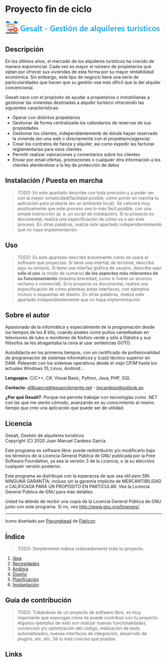 # Proyecto fin de ciclo

![Banner](doc/img/banner.png)

## Descripción

En los últimos años, el mercado de los alquileres turísticos ha crecido de manera exponencial. Cada vez es mayor el número de propietarios que optan por ofrecer sus viviendas de esta forma por su mayor rentabilidad económica. Sin embargo, este tipo de negocio tiene una serie de particularidades que hacen que su gestión sea más difícil que la del alquiler convencional.

Gesalt nace con el propósito de ayudar a propietarios o inmobiliarias a gestionar las viviendas destinadas a alquiler turístico ofreciendo las siguientes características:

* Operar con distintos propietarios
* Gestionar de forma centralizada los calendarios de reservas de sus propiedades
* Gestionar los clientes, independientemente de dónde hayan reservado la vivienda (en una web o directamente con el propietario/agencia)
* Crear los contratos de fianza y alquiler, asi como expedir las facturas reglamentarias para esos clientes
* Permitir realizar valoraciones y comentarios sobre los clientes
* Enviar por email ofertas, promociones o cualquier otra información a los clientes ateniéndose a la ley de protección de datos

## Instalación / Puesta en marcha

> *TODO*: En este apartado describe con toda precisión y a poder ser con la mayor simplicidad/facilidad posible, cómo poner en marcha tu aplicación para probarla (en un ambiente local). Se valorará muy positivamente que este proceso sea lo más fácil posible, con una simple instrucción (p. e. un script de instalación).
> Si tu proyecto es documental, realiza una especificación de cómo va a ser este proceso. En otras palabras, realiza este apartado independientemente que no haya implementación.

## Uso

> *TODO*: Es este apartado describe brevemente cómo se usará el software que proyectas. Si tiene una interfaz de terminal, describe aquí su sintaxis. Si tiene una interfaz gráfica de usuario, describe aquí **sólo el uso** (a modo de sumario) **de los aspectos más relevantes de su funcionamiento** (máxima brevedad, como si fuese un anuncio reclamo o comercial).
> Si tu proyecto es documental, realiza una especificación de cómo planteas estas interfaces, con ejemplos incluso o esquemas de diseño. En otras palabras, realiza este apartado independientemente que no haya implementación.

## Sobre el autor

Apasionado de la informática y especialmente de la programación desde los tiempos de los 8 bits, cuando píxeles como puños centelleaban en televisores de tubo o monitores de fósforo verde y sólo a Dijkstra y sus filósofos se les atragantaba la cena al usar sentencias GOTO.

Autodidacta en los primeros tiempos, con un certificado de profesionalidad de programación de sistemas informáticos y (casi) técnico superior en DAM. Peleando con los sistemas operativos desde el viejo CP/M hasta los actuales Windows 10, Linux, Android...

**Lenguajes:** C/C++, C#, Visual Basic, Python, Java, PHP, SQL

**Contacto:** a18juancg@iessanclemente.net - jmcardeso@outlook.es

**¿Por qué Gesalt?**: Porque me permite trabajar con tecnologías como .NET con las que me siento cómodo, avanzando en su conocimiento al mismo tiempo que creo una aplicación que puede ser de utilidad.

## Licencia

Gesalt, Gestión de alquileres turísticos  
Copyright (C) 2020 Juan Manuel Cardeso García

Este programa es software libre: puede redistribuirlo y/o modificarlo bajo
los términos de la Licencia General Pública de GNU publicada por la Free
Software Foundation, ya sea la versión 3 de la Licencia, o (a su elección)
cualquier versión posterior.

Este programa se distribuye con la esperanza de que sea útil pero SIN
NINGUNA GARANTÍA; incluso sin la garantía implícita de MERCANTIBILIDAD o
CALIFICADA PARA UN PROPÓSITO EN PARTICULAR. Vea la Licencia General Pública
de GNU para más detalles.

Usted ha debido de recibir una copia de la Licencia General Pública
de GNU junto con este programa. Si no, vea http://www.gnu.org/licenses/.

***

Icono diseñado por [Payungkead](https://www.flaticon.es/autores/payungkead) de [Flaticon](https://www.flaticon.es/)


## Índice

> *TODO*: Simplemente indexa ordenadamente todo tu proyecto.

1. [Idea](doc/templates/1_idea.md)
2. [Necesidades](doc/templates/2_necesidades.md)
3. [Análisis](doc/templates/3_analise.md)
4. [Diseño](doc/templates/4_deseño.md)
5. [Planificación](doc/templates/5_planificacion.md)
6. [Implantación](doc/templates/6_implantacion.md)


## Guía de contribución

> *TODO*: Tratándose de un proyecto de software libre, es muy importante que expongas cómo se puede contribuir con tu proyecto. Algunos ejemplos de esto son realizar nuevas funcionalidades, corrección y/u optimización del código, realización de tests automatizados, nuevas interfaces de integración, desarrollo de plugins, etc. etc. Sé lo más conciso que puedas.

## Links

